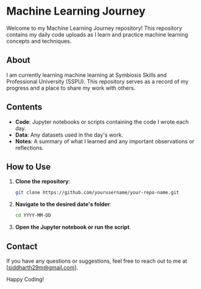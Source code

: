 # Machine Learning Journey

Welcome to my Machine Learning Journey repository! This repository contains my daily code uploads as I learn and practice machine learning concepts and techniques.

## About

I am currently learning machine learning at Symbiosis Skills and Professional University (SSPU). This repository serves as a record of my progress and a place to share my work with others.

## Contents

- **Code**: Jupyter notebooks or scripts containing the code I wrote each day.
- **Data**: Any datasets used in the day's work.
- **Notes**: A summary of what I learned and any important observations or reflections.

## How to Use

1. **Clone the repository**:
    ```bash
    git clone https://github.com/yourusername/your-repo-name.git
    ```

2. **Navigate to the desired date's folder**:
    ```bash
    cd YYYY-MM-DD
    ```
3. **Open the Jupyter notebook or run the script**.

## Contact

If you have any questions or suggestions, feel free to reach out to me at [siddharth29m@gmail.com].

Happy Coding!
